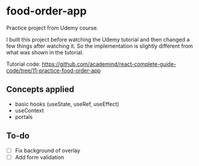 # food-order-app
Practice project from Udemy course.

I built this project before watching the Udemy tutorial and then changed a few things after watching it. So the implementation is slightly different from what was shown in the tutorial.

Tutorial code: https://github.com/academind/react-complete-guide-code/tree/11-practice-food-order-app

## Concepts applied
- basic hooks (useState, useRef, useEffect)
- useContext
- portals

## To-do
- [ ] Fix background of overlay
- [ ] Add form validation